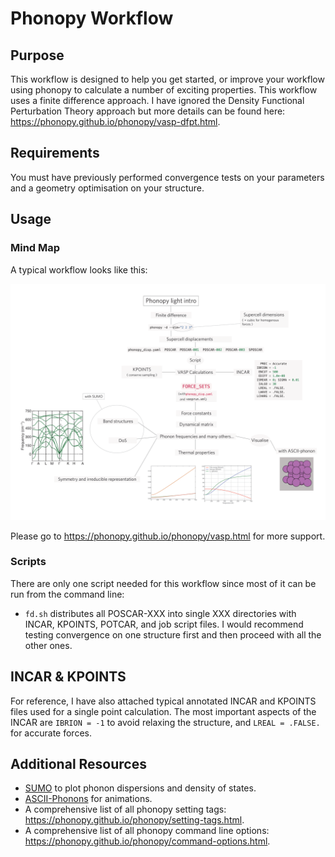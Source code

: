 # Phonopy Workflow
## Purpose
This workflow is designed to help you get started, or improve your workflow using phonopy to calculate a number of exciting properties. This workflow uses a finite difference approach. I have ignored the Density Functional Perturbation Theory approach but more details can be found here: https://phonopy.github.io/phonopy/vasp-dfpt.html.

## Requirements
You must have previously performed convergence tests on your parameters and a geometry optimisation on your structure. 

## Usage 
### Mind Map
A typical workflow looks like this:

![](diagramme_phonopy.png)

Please go to https://phonopy.github.io/phonopy/vasp.html for more support.

### Scripts
There are only one script needed for this workflow since most of it can be run from the command line:
- `fd.sh` distributes all POSCAR-XXX into single XXX directories with INCAR, KPOINTS, POTCAR, and job script files. I would recommend testing convergence on one structure first and then proceed with all the other ones.

## INCAR & KPOINTS
For reference, I have also attached typical annotated INCAR and KPOINTS files used for a single point calculation. The most important aspects of the INCAR are `IBRION = -1` to avoid relaxing the structure, and `LREAL = .FALSE.` for accurate forces.

## Additional Resources
- [SUMO](https://github.com/ajjackson/sumo) to plot phonon dispersions and density of states.
- [ASCII-Phonons](https://github.com/ajjackson/ascii-phonons) for animations.
- A comprehensive list of all phonopy setting tags: https://phonopy.github.io/phonopy/setting-tags.html.
- A comprehensive list of all phonopy command line options: https://phonopy.github.io/phonopy/command-options.html.
